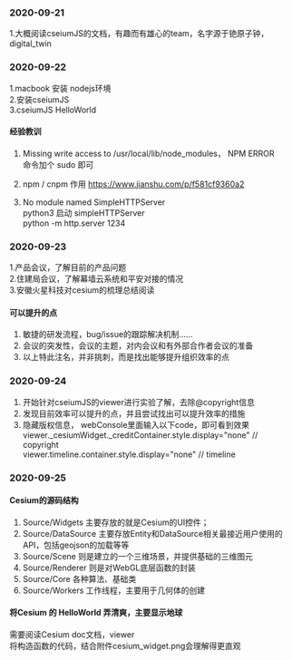 ### 2020-09-21
1.大概阅读cseiumJS的文档，有趣而有雄心的team，名字源于铯原子钟，digital_twin

### 2020-09-22
1.macbook 安装 nodejs环境   
2.安装cseiumJS     
3.cseiumJS  HelloWorld          


#### 经验教训 
1. Missing write access to /usr/local/lib/node_modules， NPM ERROR    
命令加个 sudo 即可   

2. npm / cnpm 作用
https://www.jianshu.com/p/f581cf9360a2  

3. No module named SimpleHTTPServer    
python3 启动 simpleHTTPServer    
python -m http.server 1234


### 2020-09-23
1.产品会议，了解目前的产品问题     
2.住建局会议，了解幕墙云系统和平安对接的情况   
3.安徽火星科技对cesium的梳理总结阅读   

#### 可以提升的点
1. 敏捷的研发流程，bug/issue的跟踪解决机制……    
2. 会议的突发性，会议的主题，对内会议和有外部合作者会议的准备    
3. 以上特此注名，并非挑刺，而是找出能够提升组织效率的点

### 2020-09-24
1. 开始针对cseiumJS的viewer进行实验了解，去除@copyright信息   
2. 发现目前效率可以提升的点，并且尝试找出可以提升效率的措施      
3. 隐藏版权信息， webConsole里面输入以下code，即可看到效果    
viewer._cesiumWidget._creditContainer.style.display="none" // copyright       
viewer.timeline.container.style.display="none" // timeline     
### 2020-09-25
#### Cesium的源码结构    
1. Source/Widgets 主要存放的就是Cesium的UI控件；      
2. Source/DataSource 主要存放Entity和DataSource相关最接近用户使用的API，包括geojson的加载等等     
3. Source/Scene 则是建立的一个三维场景，并提供基础的三维图元     
4. Source/Renderer 则是对WebGL底层函数的封装      
5. Source/Core 各种算法、基础类       
6. Source/Workers 工作线程，主要用于几何体的创建   

#### 将Cesium 的 HelloWorld 弄清爽，主要显示地球
需要阅读Cesium doc文档，viewer    
将构造函数的代码，结合附件cesium_widget.png会理解得更直观
